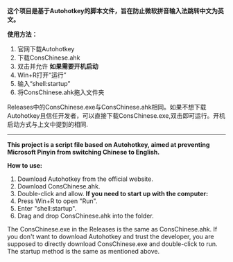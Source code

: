 **这个项目是基于Autohotkey的脚本文件，旨在防止微软拼音输入法跳转中文为英文。**

**使用方法：**
1. 官网下载Autohotkey
2. 下载ConsChinese.ahk
3. 双击并允许
**如果需要开机启动**
4. Win+R打开“运行”
5. 输入“shell:startup”
6. 将ConsChinese.ahk拖入文件夹


Releases中的ConsChinese.exe与ConsChinese.ahk相同。如果不想下载Autohotkey且信任开发者，可以直接下载ConsChinese.exe,双击即可运行。开机启动方式与上文中提到的相同.

------------------------------------------------------------------------------------------------------------------------------------------------------------------------

**This project is a script file based on Autohotkey, aimed at preventing Microsoft Pinyin from switching Chinese to English.**

**How to use:**
1. Download Autohotkey from the official website.
2. Download ConsChinese.ahk.
3. Double-click and allow.
**If you need to start up with the computer:**
4. Press Win+R to open "Run".
5. Enter "shell:startup".
6. Drag and drop ConsChinese.ahk into the folder.

The ConsChinese.exe in the Releases is the same as ConsChinese.ahk. If you don't want to download Autohotkey and trust the developer, you are supposed to directly download ConsChinese.exe and double-click to run. The startup method is the same as mentioned above.
